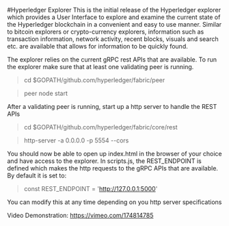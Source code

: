 #Hyperledger Explorer
This is the initial release of the Hyperledger explorer which provides a User Interface to explore and examine the current state of the Hyperledger blockchain in a convenient and easy to use manner. Similar to bitcoin explorers or crypto-currency explorers, information such as transaction information, network activity, recent blocks, visuals and search etc. are available that allows for information to be quickly found.

The explorer relies on the current gRPC rest APIs that are available. To run the explorer make sure that at least one validating peer is running.
>  cd $GOPATH/github.com/hyperledger/fabric/peer 

> peer node start 

After a validating peer is running, start up a http server to handle the REST APIs 

>  cd $GOPATH/github.com/hyperledger/fabric/core/rest 

> http-server -a 0.0.0.0 -p 5554 --cors 

You should now be able to open up index.html in the browser of your choice and have access to the explorer. In scripts.js, the REST_ENDPOINT is defined which makes the http requests to the gRPC APIs that are available. By default it is set to:

> const REST_ENDPOINT = 'http://127.0.0.1:5000' 

You can modify this at any time depending on you http server specifications

Video Demonstration:
https://vimeo.com/174814785

